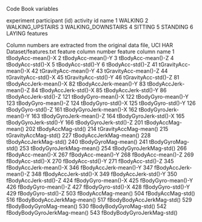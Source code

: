 Code Book
variables


experiment participant (id)
activity
id 	name
1 	WALKING
2 	WALKING_UPSTAIRS
3 	WALKING_DOWNSTAIRS
4 	SITTING
5 	STANDING
6 	LAYING
features

Column numbers are extracted from the original data file, UCI HAR Dataset/features.txt
feature column number 	feature column name
1 	tBodyAcc-mean()-X
2 	tBodyAcc-mean()-Y
3 	tBodyAcc-mean()-Z
4 	tBodyAcc-std()-X
5 	tBodyAcc-std()-Y
6 	tBodyAcc-std()-Z
41 	tGravityAcc-mean()-X
42 	tGravityAcc-mean()-Y
43 	tGravityAcc-mean()-Z
44 	tGravityAcc-std()-X
45 	tGravityAcc-std()-Y
46 	tGravityAcc-std()-Z
81 	tBodyAccJerk-mean()-X
82 	tBodyAccJerk-mean()-Y
83 	tBodyAccJerk-mean()-Z
84 	tBodyAccJerk-std()-X
85 	tBodyAccJerk-std()-Y
86 	tBodyAccJerk-std()-Z
121 	tBodyGyro-mean()-X
122 	tBodyGyro-mean()-Y
123 	tBodyGyro-mean()-Z
124 	tBodyGyro-std()-X
125 	tBodyGyro-std()-Y
126 	tBodyGyro-std()-Z
161 	tBodyGyroJerk-mean()-X
162 	tBodyGyroJerk-mean()-Y
163 	tBodyGyroJerk-mean()-Z
164 	tBodyGyroJerk-std()-X
165 	tBodyGyroJerk-std()-Y
166 	tBodyGyroJerk-std()-Z
201 	tBodyAccMag-mean()
202 	tBodyAccMag-std()
214 	tGravityAccMag-mean()
215 	tGravityAccMag-std()
227 	tBodyAccJerkMag-mean()
228 	tBodyAccJerkMag-std()
240 	tBodyGyroMag-mean()
241 	tBodyGyroMag-std()
253 	tBodyGyroJerkMag-mean()
254 	tBodyGyroJerkMag-std()
266 	fBodyAcc-mean()-X
267 	fBodyAcc-mean()-Y
268 	fBodyAcc-mean()-Z
269 	fBodyAcc-std()-X
270 	fBodyAcc-std()-Y
271 	fBodyAcc-std()-Z
345 	fBodyAccJerk-mean()-X
346 	fBodyAccJerk-mean()-Y
347 	fBodyAccJerk-mean()-Z
348 	fBodyAccJerk-std()-X
349 	fBodyAccJerk-std()-Y
350 	fBodyAccJerk-std()-Z
424 	fBodyGyro-mean()-X
425 	fBodyGyro-mean()-Y
426 	fBodyGyro-mean()-Z
427 	fBodyGyro-std()-X
428 	fBodyGyro-std()-Y
429 	fBodyGyro-std()-Z
503 	fBodyAccMag-mean()
504 	fBodyAccMag-std()
516 	fBodyBodyAccJerkMag-mean()
517 	fBodyBodyAccJerkMag-std()
529 	fBodyBodyGyroMag-mean()
530 	fBodyBodyGyroMag-std()
542 	fBodyBodyGyroJerkMag-mean()
543 	fBodyBodyGyroJerkMag-std()
